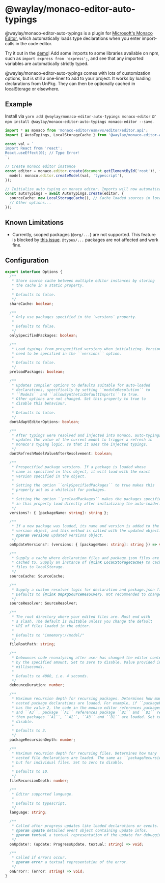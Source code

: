 # @waylay/monaco-editor-auto-typings

@waylay/monaco-editor-auto-typings is a plugin for [Microsoft's Monaco Editor](https://microsoft.github.io/monaco-editor/),
which automatically loads type declarations when you enter import-calls in the code editor.

Try it out in the [demo](https://lukasbach.github.io/monaco-editor-auto-typings/)! Add some imports to some
libraries available on npm, such as `import express from 'express';`, and see that any imported variables
are automatically strictly typed.

@waylay/monaco-editor-auto-typings comes with lots of customization options, but is still a one-liner to
add to your project. It works by loading declarations from UnPkg. They can then be optionally
cached in localStorage or elsewhere.

## Example

Install via `yarn add @waylay/monaco-editor-auto-typings monaco-editor` or `npm install @waylay/monaco-editor-auto-typings monaco-editor --save`.

```typescript
import * as monaco from 'monaco-editor/esm/vs/editor/editor.api';
import { AutoTypings, LocalStorageCache } from '@waylay/monaco-editor-auto-typings';

const val = `
import React from 'react';
React.useEffect(0); // Type Error!
`;

// Create monaco editor instance
const editor = monaco.editor.create(document.getElementById('root')!, {
  model: monaco.editor.createModel(val, 'typescript'),
});

// Initialize auto typing on monaco editor. Imports will now automatically be typed!
const autoTypings = await AutoTypings.create(editor, {
  sourceCache: new LocalStorageCache(), // Cache loaded sources in localStorage. May be omitted
  // Other options...
});
```

## Known Limitations

- Currently, scoped packages (`@org/...`) are not supported. This feature is blocked by
  [this issue](https://github.com/microsoft/monaco-editor/issues/2295). `@types/...` packages
  are not affected and work fine.

## Configuration

```typescript
export interface Options {
  /**
   * Share source cache between multiple editor instances by storing
   * the cache in a static property.
   *
   * Defaults to false.
   */
  shareCache: boolean;

  /**
   * Only use packages specified in the `versions` property.
   *
   * Defaults to false.
   */
  onlySpecifiedPackages: boolean;

  /**
   * Load typings from prespecified versions when initializing. Versions
   * need to be specified in the ``versions`` option.
   *
   * Defaults to false.
   */
  preloadPackages: boolean;

  /**
   * Updates compiler options to defaults suitable for auto-loaded
   * declarations, specifically by setting ``moduleResolution`` to
   * ``NodeJs`` and ``allowSyntheticDefaultImports`` to true.
   * Other options are not changed. Set this property to true to
   * disable this behaviour.
   *
   * Defaults to false.
   */
  dontAdaptEditorOptions: boolean;

  /**
   * After typings were resolved and injected into monaco, auto-typings
   * updates the value of the current model to trigger a refresh in
   * monaco's typing logic, so that it uses the injected typings.
   */
  dontRefreshModelValueAfterResolvement: boolean;

  /**
   * Prespecified package versions. If a package is loaded whose
   * name is specified in this object, it will load with the exact
   * version specified in the object.
   *
   * Setting the option ``onlySpecifiedPackages`` to true makes this
   * property act as a whitelist for packages.
   *
   * Setting the option ``preloadPackages`` makes the packages specified
   * in this property load directly after initializing the auto-loader.
   */
  versions?: { [packageName: string]: string };

  /**
   * If a new package was loaded, its name and version is added to the
   * version object, and this method is called with the updated object.
   * @param versions updated versions object.
   */
  onUpdateVersions?: (versions: { [packageName: string]: string }) => void;

  /**
   * Supply a cache where declaration files and package.json files are
   * cached to. Supply an instance of {@link LocalStorageCache} to cache
   * files to localStorage.
   */
  sourceCache: SourceCache;

  /**
   * Supply a custom resolver logic for declaration and package.json files.
   * Defaults to {@link UnpkgSourceResolver}. Not recommended to change.
   */
  sourceResolver: SourceResolver;

  /**
   * The root directory where your edited files are. Must end with
   * a slash. The default is suitable unless you change the default
   * URI of files loaded in the editor.
   *
   * Defaults to "inmemory://model/"
   */
  fileRootPath: string;

  /**
   * Debounces code reanalyzing after user has changed the editor contents
   * by the specified amount. Set to zero to disable. Value provided in
   * milliseconds.
   *
   * Defaults to 4000, i.e. 4 seconds.
   */
  debounceDuration: number;

  /**
   * Maximum recursion depth for recursing packages. Determines how many
   * nested package declarations are loaded. For example, if ``packageRecursionDepth``
   * has the value 2, the code in the monaco editor references packages ``A1``, ``A2``
   * and ``A3``, package ``A1`` references package ``B1`` and ``B1`` references ``C1``,
   * then packages ``A1``, ``A2``, ``A3`` and ``B1`` are loaded. Set to zero to
   * disable.
   *
   * Defaults to 3.
   */
  packageRecursionDepth: number;

  /**
   * Maximum recursion depth for recursing files. Determines how many
   * nested file declarations are loaded. The same as ``packageRecursionDepth``,
   * but for individual files. Set to zero to disable.
   *
   * Defaults to 10.
   */
  fileRecursionDepth: number;

  /**
   * Editor supported language.
   *
   * Defaults to typescript.
   */
  language: string;

  /**
   * Called after progress updates like loaded declarations or events.
   * @param update detailed event object containing update infos.
   * @param textual a textual representation of the update for debugging.
   */
  onUpdate?: (update: ProgressUpdate, textual: string) => void;

  /**
   * Called if errors occur.
   * @param error a textual representation of the error.
   */
  onError?: (error: string) => void;
}
```
